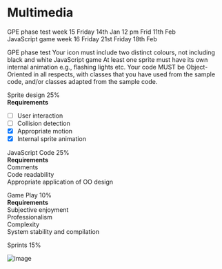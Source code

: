 # Multimedia
GPE phase test		week 15 Friday 14th Jan 12 pm	Frid 11th Feb
<br>
JavaScript game		week 16 Friday 21st	Friday 18th Feb	


GPE phase test
Your icon must include two distinct colours, not including black and white
JavaScript game
At least one sprite must have its own internal animation e.g., flashing lights etc.
Your code MUST be Object-Oriented in all respects, with classes that you have used from the sample code, and/or classes adapted from the sample code. 


Sprite design 25%<br>
**Requirements**<br>
- [ ] User interaction<br>
- [ ] Collision detection<br>
- [x] Appropriate motion<br>
- [x] Internal sprite animation<br>

JavaScript Code 25%<br>
**Requirements**<br>
Comments<br>
Code readability <br>
Appropriate application of OO design<br>

Game Play 10%<br>
**Requirements**<br>
Subjective enjoyment<br>
Professionalism<br>
Complexity<br>
System stability and compilation<br>

Sprints 15%<br>

![image](https://user-images.githubusercontent.com/41834061/149675098-6aee925a-e2ca-4564-8753-16dbd85614c1.png)
